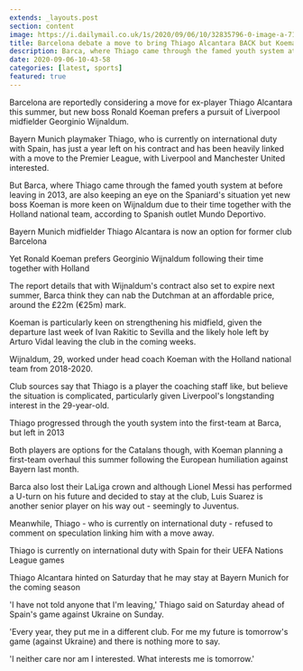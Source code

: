 ```yaml
---
extends: _layouts.post
section: content
image: https://i.dailymail.co.uk/1s/2020/09/06/10/32835796-0-image-a-71_1599384262685.jpg 
title: Barcelona debate a move to bring Thiago Alcantara BACK but Koeman would prefer Georginio Wijnaldum 
description: Barca, where Thiago came through the famed youth system at before leaving in 2013, are keeping an eye on the Spaniards situation yet new boss Koeman is more keen on Wijnaldum. 
date: 2020-09-06-10-43-58 
categories: [latest, sports] 
featured: true 
--- 
```

Barcelona are reportedly considering a move for ex-player Thiago Alcantara this summer, but new boss Ronald Koeman prefers a pursuit of Liverpool midfielder Georginio Wijnaldum. 

Bayern Munich playmaker Thiago, who is currently on international duty with Spain, has just a year left on his contract and has been heavily linked with a move to the Premier League, with Liverpool and Manchester United interested. 

But Barca, where Thiago came through the famed youth system at before leaving in 2013, are also keeping an eye on the Spaniard's situation yet new boss Koeman is more keen on Wijnaldum due to their time together with the Holland national team, according to Spanish outlet Mundo Deportivo. 

Bayern Munich midfielder Thiago Alcantara is now an option for former club Barcelona 

Yet Ronald Koeman prefers Georginio Wijnaldum following their time together with Holland 

The report details that with Wijnaldum's contract also set to expire next summer, Barca think they can nab the Dutchman at an affordable price, around the £22m (€25m) mark. 

Koeman is particularly keen on strengthening his midfield, given the departure last week of Ivan Rakitic to Sevilla and the likely hole left by Arturo Vidal leaving the club in the coming weeks. 

Wijnaldum, 29, worked under head coach Koeman with the Holland national team from 2018-2020. 

Club sources say that Thiago is a player the coaching staff like, but believe the situation is complicated, particularly given Liverpool's longstanding interest in the 29-year-old. 

Thiago progressed through the youth system into the first-team at Barca, but left in 2013 

Both players are options for the Catalans though, with Koeman planning a first-team overhaul this summer following the European humiliation against Bayern last month.  

Barca also lost their LaLiga crown and although Lionel Messi has performed a U-turn on his future and decided to stay at the club, Luis Suarez is another senior player on his way out - seemingly to Juventus.  

Meanwhile, Thiago - who is currently on international duty - refused to comment on speculation linking him with a move away. 

Thiago is currently on international duty with Spain for their UEFA Nations League games

Thiago Alcantara hinted on Saturday that he may stay at Bayern Munich for the coming season

'I have not told anyone that I'm leaving,' Thiago said on Saturday ahead of Spain's game against Ukraine on Sunday. 

'Every year, they put me in a different club. For me my future is tomorrow's game (against Ukraine) and there is nothing more to say. 

'I neither care nor am I interested. What interests me is tomorrow.'   

